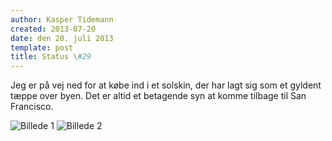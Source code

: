 ```yaml
---
author: Kasper Tidemann
created: 2013-07-20
date: den 20. juli 2013
template: post
title: Status \#29
---
```


Jeg er på vej ned for at købe ind i et solskin, der har lagt sig som et gyldent tæppe over byen. Det er altid et betagende syn at komme tilbage til San Francisco.

![Billede 1](/photos/status-29/1.jpg)
![Billede 2](/photos/status-29/2.jpg)